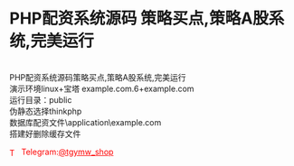 # PHP配资系统源码 策略买点,策略A股系统,完美运行

<br>PHP配资系统源码策略买点,策略A股系统,完美运行<br>演示环境linux+宝塔 example.com.6+example.com<br>运行目录：public<br>伪静态选择thinkphp<br>数据库配资文件\application\example.com<br>搭建好删除缓存文件




<p style="color: red;"><img src="https://cdn-icons-png.flaticon.com/512/2111/2111646.png" alt="Telegram Icon" style="width: 16px; vertical-align: middle; margin-right: 5px;">Telegram:<a href="https://t.me/tgymw_shop" style="color: red;">@tgymw_shop</a></p>
